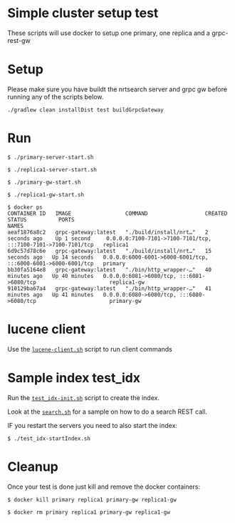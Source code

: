 # Simple cluster setup test 

These scripts will use docker to setup one primary, one replica and a grpc-rest-gw

# Setup

Please make sure you have buildt the nrtsearch server and grpc gw before running any of the scripts below.

```
./gradlew clean installDist test buildGrpcGateway
```

# Run

```
$ ./primary-server-start.sh

$ ./replica1-server-start.sh

$ ./primary-gw-start.sh

$ ./replica1-gw-start.sh

$ docker ps
CONTAINER ID   IMAGE                 COMMAND                  CREATED          STATUS          PORTS                                                           NAMES
aeaf1876a8c2   grpc-gateway:latest   "./build/install/nrt…"   2 seconds ago    Up 1 second     0.0.0.0:7100-7101->7100-7101/tcp, :::7100-7101->7100-7101/tcp   replica1
6d9c57d78c6e   grpc-gateway:latest   "./build/install/nrt…"   15 seconds ago   Up 14 seconds   0.0.0.0:6000-6001->6000-6001/tcp, :::6000-6001->6000-6001/tcp   primary
bb30fa5164e8   grpc-gateway:latest   "./bin/http_wrapper-…"   40 minutes ago   Up 40 minutes   0.0.0.0:6081->6080/tcp, :::6081->6080/tcp                       replica1-gw
910129ba67a4   grpc-gateway:latest   "./bin/http_wrapper-…"   41 minutes ago   Up 41 minutes   0.0.0.0:6080->6080/tcp, :::6080->6080/tcp                       primary-gw
```

# lucene client

Use the [`lucene-client.sh`](lucene-client.sh) script to run client commands

# Sample index test_idx

Run the [`test_idx-init.sh`](test_idx-init.sh) script to create the index.

Look at the [`search.sh`](search.sh) for a sample on how to do a search REST call.

IF you restart the servers you need to also start the index:

```
$ ./test_idx-startIndex.sh
```

# Cleanup

Once your test is done just kill and remove the docker containers:

```
$ docker kill primary replica1 primary-gw replica1-gw

$ docker rm primary replica1 primary-gw replica1-gw
```

